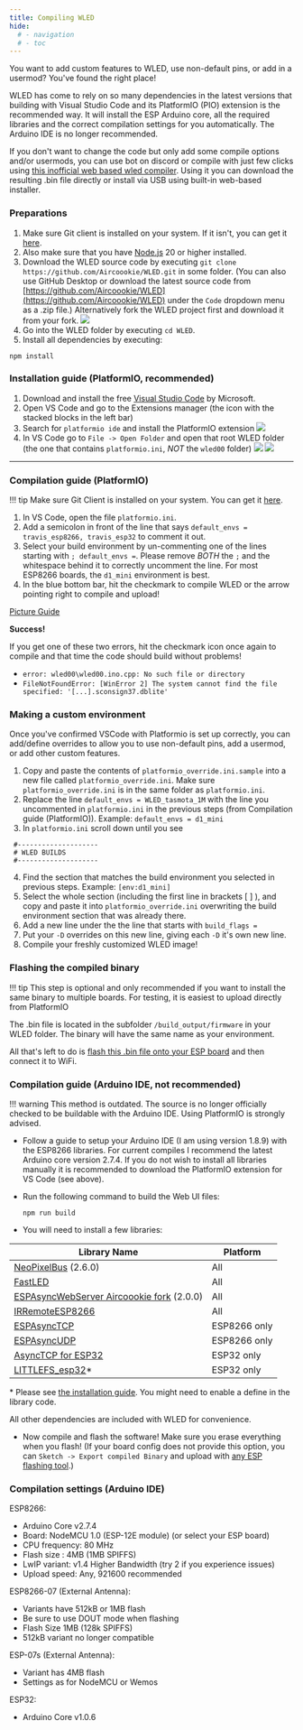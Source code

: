 ```yaml
---
title: Compiling WLED
hide:
  # - navigation
  # - toc
---
```


You want to add custom features to WLED, use non-default pins, or add in a usermod? You've found the right place!

WLED has come to rely on so many dependencies in the latest versions that building with Visual Studio Code and its PlatformIO (PIO) extension is the recommended way. It will install the ESP Arduino core, all the required libraries and the correct compilation settings for you automatically. The Arduino IDE is no longer recommended.

If you don't want to change the code but only add some compile options and/or usermods, you can use bot on discord or compile with just few clicks using [this inofficial web based wled compiler](https://wled-compile.github.io/). Using it you can download the resulting .bin file directly or install  via USB using built-in web-based installer.

### Preparations

1. Make sure Git client is installed on your system. If it isn't, you can get it [here](https://git-scm.com/downloads).
2. Also make sure that you have [Node.js](https://nodejs.org/en/download) 20 or higher installed.
3. Download the WLED source code by executing `git clone https://github.com/Aircoookie/WLED.git` in some folder.
(You can also use GitHub Desktop or download the latest source code from [https://github.com/Aircoookie/WLED](https://github.com/Aircoookie/WLED) under the `Code` dropdown menu as a .zip file.)
Alternatively fork the WLED project first and download it from your fork.
![](https://i.ibb.co/2hnGhyb/Screen-Shot-2020-11-03-at-5-25-18-PM.png)
4. Go into the WLED folder by executing `cd WLED`.
5. Install all dependencies by executing:
  ```
  npm install
  ```

### Installation guide (PlatformIO, recommended)

1. Download and install the free [Visual Studio Code](https://code.visualstudio.com/) by Microsoft.
2. Open VS Code and go to the Extensions manager (the icon with the stacked blocks in the left bar)
3. Search for `platformio ide` and install the PlatformIO extension
![](https://i.ibb.co/SNv8TtH/Screen-Shot-2020-11-03-at-6-27-58-PM.png)
4. In VS Code go to `File -> Open Folder` and open that root WLED folder (the one that contains `platformio.ini`, _NOT_ the `wled00` folder)
![](https://i.ibb.co/pXs1G0j/Screen-Shot-2020-11-03-at-5-27-03-PM.png)
![](https://i.ibb.co/10ykGxk/Screen-Shot-2020-11-03-at-5-27-17-PM.png)
---

### Compilation guide (PlatformIO)

!!! tip
    Make sure Git Client is installed on your system. You can get it [here](https://git-scm.com/downloads).

1. In VS Code, open the file `platformio.ini`.
2. Add a semicolon in front of the line that says `default_envs = travis_esp8266, travis_esp32` to comment it out.
3. Select your build environment by un-commenting one of the lines starting with `; default_envs =`.
Please remove _BOTH_ the `;` and the whitespace behind it to correctly uncomment the line.
For most ESP8266 boards, the `d1_mini` environment is best.
4. In the blue bottom bar, hit the checkmark to compile WLED or the arrow pointing right to compile and upload!

[Picture Guide](https://i.imgur.com/mZYo4KJ.jpg)

**Success!**

If you get one of these two errors, hit the checkmark icon once again to compile and that time the code should build without problems!

- `error: wled00\wled00.ino.cpp: No such file or directory`
- `FileNotFoundError: [WinError 2] The system cannot find the file specified: '[...].sconsign37.dblite'`

### Making a custom environment

Once you've confirmed VSCode with Platformio is set up correctly, you can add/define overrides to allow you to use non-default pins, add a usermod, or add other custom features.

 1. Copy and paste the contents of `platformio_override.ini.sample` into a new file called `platformio_override.ini`. Make sure `platformio_override.ini` is in the same folder as `platformio.ini`.
 2. Replace the line `default_envs = WLED_tasmota_1M` with the line you uncommented in `platformio.ini` in the previous steps (from Compilation guide (PlatformIO)). Example: `default_envs = d1_mini`
 3. In `platformio.ini` scroll down until you see
```
 #--------------------
 # WLED BUILDS
 #--------------------
 ```
 4. Find the section that matches the build environment you selected in previous steps. Example: `[env:d1_mini]`
 5. Select the whole section (including the first line in brackets [ ] ), and copy and paste it into `platformio_override.ini` overwriting the build environment section that was already there.
 6. Add a new line under the the line that starts with `build_flags =`
 7. Put your `-D` overrides on this new line, giving each `-D` it's own new line.
 8. Compile your freshly customized WLED image!

### Flashing the compiled binary

!!! tip
    This step is optional and only recommended if you want to install the same binary to multiple boards. For testing, it is easiest to upload directly from PlatformIO

The .bin file is located in the subfolder `/build_output/firmware` in your WLED folder. The binary will have the same name as your environment.

All that's left to do is [flash this .bin file onto your ESP board](/basics/install-binary/#flashing-method-2-esptool) and then connect it to WiFi.

### Compilation guide (Arduino IDE, not recommended)

!!! warning
    This method is outdated. The source is no longer officially checked to be buildable with the Arduino IDE. Using PlatformIO is strongly advised.

- Follow a guide to setup your Arduino IDE (I am using version 1.8.9) with the ESP8266 libraries.
For current compiles I recommend the latest Arduino core version 2.7.4. If you do not wish to install all libraries manually it is recommended to download the PlatformIO extension for VS Code (see above).

- Run the following command to build the Web UI files:
  ```
  npm run build
  ```

- You will need to install a few libraries:

| Library Name | Platform |
| --- | --- |
[NeoPixelBus](https://github.com/Makuna/NeoPixelBus) (2.6.0) | All
[FastLED](https://github.com/FastLED/FastLED) | All
[ESPAsyncWebServer Aircoookie fork](https://github.com/Aircoookie/ESPAsyncWebServer) (2.0.0) | All
[IRRemoteESP8266](https://github.com/crankyoldgit/IRremoteESP8266) | All
[ESPAsyncTCP](https://github.com/me-no-dev/ESPAsyncTCP) | ESP8266 only
[ESPAsyncUDP](https://github.com/me-no-dev/ESPAsyncUDP) | ESP8266 only
[AsyncTCP for ESP32](https://github.com/me-no-dev/AsyncTCP) | ESP32 only
[LITTLEFS_esp32](https://github.com/lorol/LITTLEFS)* | ESP32 only

\* Please see [the installation guide](https://github.com/lorol/LITTLEFS#installation). You might need to enable a define in the library code.

All other dependencies are included with WLED for convenience.

- Now compile and flash the software! Make sure you erase everything when you flash! (If your board config does not provide this option, you can `Sketch -> Export compiled Binary` and upload with [any ESP flashing tool](/basics/install-binary).)

### Compilation settings (Arduino IDE)

ESP8266:

- Arduino Core v2.7.4
- Board: NodeMCU 1.0 (ESP-12E module) (or select your ESP board)
- CPU frequency: 80 MHz
- Flash size : 4MB (1MB SPIFFS)
- LwIP variant: v1.4 Higher Bandwidth (try 2 if you experience issues)
- Upload speed: Any, 921600 recommended

ESP8266-07 (External Antenna):

- Variants have 512kB or 1MB flash
- Be sure to use DOUT mode when flashing
- Flash Size 1MB (128k SPIFFS)
- 512kB variant no longer compatible

ESP-07s (External Antenna):

- Variant has 4MB flash
- Settings as for NodeMCU or Wemos

ESP32:

- Arduino Core v1.0.6

